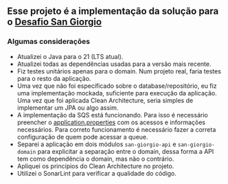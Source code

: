 ## Esse projeto é a implementação da solução para o [Desafio San Giorgio](Desafio-San-Giorgio.md)
### Algumas considerações
- Atualizei o Java para o 21 (LTS atual).
- Atualizei todas as dependências usadas para a versão mais recente.
- Fiz testes unitários apenas para o domain. Num projeto real, faria testes para o resto da aplicação.
- Uma vez que não foi especificado sobre o database/repositório, eu fiz uma implementação mockada, suficiente para execução da aplicação. Uma vez que foi aplicada Clean Architecture, seria simples de implementar um JPA ou algo assim.
- A implementação da SQS está funcionando. Para isso é necessário preencher o [application.properties](/san-giorgio-api/src/main/resources/application.properties) com os acessos e informações necessários. Para correto funcionamento é necessário fazer a correta configuração de quem pode acessar a queue.
- Separei a aplicação em dois módulos `san-giorgio-api` e `san-giorgio-domain` para explicitar a separação entre o domain, dessa forma a API tem como dependência o domain, mas não o contrário.
- Apliquei os principios do Clean Architecture no projeto.
- Utilizei o SonarLint para verificar a qualidade do código.
